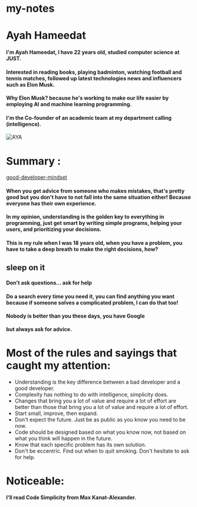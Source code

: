 # my-notes


# **Ayah Hameedat**  


#### I'm Ayah Hameedat, I have 22 years old,  studied computer science at JUST.
#### Interested in reading books, playing badminton, watching football and tennis matches, followed up latest technologies news and influencers such as **Elon Musk**.
#### Why **Elon Musk**? because he's working to make our life easier by employing AI and machine learning programming.

#### I'm the **Co-founder** of an academic team at my department calling (intelligence).  


![AYA](https://scontent.famm10-1.fna.fbcdn.net/v/t39.30808-6/241203255_2995172097407884_3260245768088853669_n.jpg?_nc_cat=110&ccb=1-5&_nc_sid=174925&_nc_eui2=AeEqGWBI2_-z4Z_0ByMq72kCpzLJyd9j7SinMsnJ32PtKApjN6r3NRc9N67uFSnRzv3vcmQmV4AysgBxA3XEe-ao&_nc_ohc=Bhwr6AUTQzMAX-7FheD&_nc_ht=scontent.famm10-1.fna&oh=00_AT_u9jufF6UvAc6X_9zJusl5mJqNDetJuicOc4cLhihs3g&oe=61EA0E0D)


# **Summary :**  
[good-developer-mindset](https://www.freecodecamp.org/news/learn-the-fundamentals-of-a-good-developer-mindset-in-15-minutes-81321ab8a682/)

####  When you get advice from someone who makes mistakes, that's pretty good but you don't have to not fall into the same situation either! Because everyone has their own experience.

####  In my opinion, understanding is the golden key to everything in programming, just get smart by writing simple programs, helping your users, and prioritizing your decisions.

#### This is my rule when I was 18 years old, when you have a problem, you have to take a deep breath to make the right decisions, how?
## **sleep on it**

#### Don't ask questions... ask for help
#### Do a search every time you need it, you can find anything you want because if someone solves a complicated problem, I can do that too!
#### **Nobody is better than you these days, you have Google**
**but always ask for advice.**

# Most of the rules and sayings that caught my attention:

+ Understanding is the key difference between a bad developer and a good developer.
+ Complexity has nothing to do with intelligence, simplicity does.
+ Changes that bring you a lot of value and require a lot of effort are better than those that bring you a lot of value and require a lot of effort.
+ Start small, improve, then expand.
+ Don't expect the future. Just be as public as you know you need to be now.
+ Code should be designed based on what you know now, not based on what you think will happen in the future.  
+ Know that each specific problem has its own solution.
+ Don't be eccentric. Find out when to quit smoking. Don't hesitate to ask for help.

# **Noticeable:**
**I'll read Code Simplicity from Max Kanat-Alexander.**






